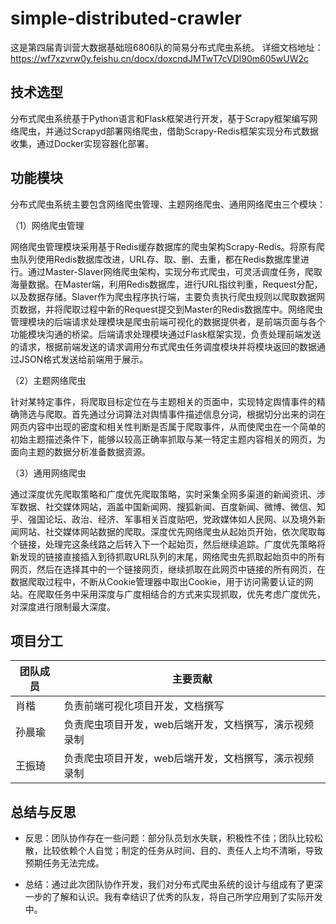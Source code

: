 # simple-distributed-crawler

这是第四届青训营大数据基础班6806队的简易分布式爬虫系统。
详细文档地址：https://wf7xzvrw0y.feishu.cn/docx/doxcndJMTwT7cVDl90m605wUW2c

## **技术选型**

分布式爬虫系统基于Python语言和Flask框架进行开发，基于Scrapy框架编写网络爬虫，并通过Scrapyd部署网络爬虫，借助Scrapy-Redis框架实现分布式数据收集，通过Docker实现容器化部署。



## 功能模块

分布式爬虫系统主要包含网络爬虫管理、主题网络爬虫、通用网络爬虫三个模块：

（1）网络爬虫管理

网络爬虫管理模块采用基于Redis缓存数据库的爬虫架构Scrapy-Redis。将原有爬虫队列使用Redis数据库改进，URL存、取、删、去重，都在Redis数据库里进行。通过Master-Slaver网络爬虫架构，实现分布式爬虫，可灵活调度任务，爬取海量数据。在Master端，利用Redis数据库，进行URL指纹判重，Request分配，以及数据存储。Slaver作为爬虫程序执行端，主要负责执行爬虫规则以爬取数据网页数据，并将爬取过程中新的Request提交到Master的Redis数据库中。网络爬虫管理模块的后端请求处理模块是爬虫前端可视化的数据提供者，是前端页面与各个功能模块沟通的桥梁。后端请求处理模块通过Flask框架实现，负责处理前端发送的请求，根据前端发送的请求调用分布式爬虫任务调度模块并将模块返回的数据通过JSON格式发送给前端用于展示。

（2）主题网络爬虫

针对某特定事件，将爬取目标定位在与主题相关的页面中，实现特定舆情事件的精确筛选与爬取。首先通过分词算法对舆情事件描述信息分词，根据切分出来的词在网页内容中出现的密度和相关性判断是否属于爬取事件，从而使爬虫在一个简单的初始主题描述条件下，能够以较高正确率抓取与某一特定主题内容相关的网页，为面向主题的数据分析准备数据资源。

（3）通用网络爬虫

通过深度优先爬取策略和广度优先爬取策略，实时采集全网多渠道的新闻资讯、涉军数据、社交媒体网站，涵盖中国新闻网、搜狐新闻、百度新闻、微博、微信、知乎、强国论坛、政治、经济、军事相关百度贴吧，党政媒体如人民网、以及境外新闻网站、社交媒体网站数据的爬取。深度优先网络爬虫从起始页开始，依次爬取每个链接，处理完这条线路之后转入下一个起始页，然后继续追踪。广度优先策略将新发现的链接直接插入到待抓取URL队列的末尾，网络爬虫先抓取起始页中的所有网页，然后在选择其中的一个链接网页，继续抓取在此网页中链接的所有网页，在数据爬取过程中，不断从Cookie管理器中取出Cookie，用于访问需要认证的网站。在爬取任务中采用深度与广度相结合的方式来实现抓取，优先考虑广度优先，对深度进行限制最大深度。



## 项目分工

| **团队成员** | **主要贡献**                                          |
| ------------ | ----------------------------------------------------- |
| 肖楷         | 负责前端可视化项目开发，文档撰写                      |
| 孙晨瑜       | 负责爬虫项目开发，web后端开发，文档撰写，演示视频录制 |
| 王振琦       | 负责爬虫项目开发，web后端开发，文档撰写，演示视频录制 |



## 总结与反思

- 反思：团队协作存在一些问题：部分队员划水失联，积极性不佳；团队比较松散，比较依赖个人自觉；制定的任务从时间、目的、责任人上均不清晰，导致预期任务无法完成。

- 总结：通过此次团队协作开发，我们对分布式爬虫系统的设计与组成有了更深一步的了解和认识。我有幸结识了优秀的队友，将自己所学应用到了实际开发中。
